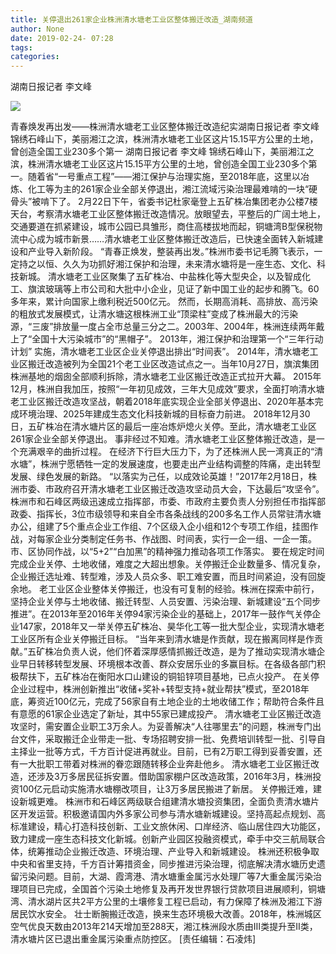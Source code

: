 ```yaml
---
title: 关停退出261家企业株洲清水塘老工业区整体搬迁改造_湖南频道
author: None
date: 2019-02-24- 07:28
tags: 
categories: 
---
```

湖南日报记者 李文峰
<!-- more -->
                
<img align="center" border="0" src="http://p2.ifengimg.com/a/2016/0810/204c433878d5cf9size1_w16_h16.png" />
                
            
青春焕发再出发——株洲清水塘老工业区整体搬迁改造纪实湖南日报记者 李文峰锦绣石峰山下，美丽湘江之滨，株洲清水塘老工业区这片15.15平方公里的土地，曾创造全国工业230多个第一
湖南日报记者 李文峰
锦绣石峰山下，美丽湘江之滨，株洲清水塘老工业区这片15.15平方公里的土地，曾创造全国工业230多个第一。随着省“一号重点工程”——湘江保护与治理实施，至2018年底，这里以冶炼、化工等为主的261家企业全部关停退出，湘江流域污染治理最难啃的一块“硬骨头”被啃下了。
2月22日下午，省委书记杜家毫登上五矿株冶集团老办公楼7楼天台，考察清水塘老工业区整体搬迁改造情况。放眼望去，平整后的广阔土地上，交通要道在抓紧建设，城市公园已具雏形，商住高楼拔地而起，铜塘湾B型保税物流中心成为城市新景……清水塘老工业区整体搬迁改造后，已快速全面转入新城建设和产业导入新阶段。
“青春正焕发，整装再出发。”株洲市委书记毛腾飞表示，一定持之以恒、久久为功抓好湘江保护和治理，未来清水塘将是一座生态、文化、科技新城。
清水塘老工业区聚集了五矿株冶、中盐株化等大型央企，以及智成化工、旗滨玻璃等上市公司和大批中小企业，见证了新中国工业的起步和腾飞。60多年来，累计向国家上缴利税近500亿元。
然而，长期高消耗、高排放、高污染的粗放式发展模式，让清水塘这根株洲工业“顶梁柱”变成了株洲最大的污染源，“三废”排放量一度占全市总量三分之二。2003年、2004年，株洲连续两年戴上了“全国十大污染城市”的“黑帽子”。
2013年，湘江保护和治理第一个“三年行动计划” 实施，清水塘老工业区企业关停退出排出“时间表”。
2014年，清水塘老工业区搬迁改造被列为全国21个老工业区改造试点之一。当年10月27日，旗滨集团株洲基地的烟囱全部顺利拆除，清水塘老工业区搬迁改造正式拉开大幕。
2015年12月，株洲自我加压，按照“一年初见成效，三年大见成效”要求，全面打响清水塘老工业区搬迁改造攻坚战，朝着2018年底实现企业全部关停退出、2020年基本完成环境治理、2025年建成生态文化科技新城的目标奋力前进。
2018年12月30日，五矿株冶在清水塘片区的最后一座冶炼炉熄火关停。至此，清水塘老工业区261家企业全部关停退出。
事非经过不知难。清水塘老工业区整体搬迁改造，是一个充满艰辛的曲折过程。
在经济下行巨大压力下，为了还株洲人民一湾真正的“清水塘”，株洲宁愿牺牲一定的发展速度，也要走出产业结构调整的阵痛，走出转型发展、绿色发展的新路。
“以落实为己任，以成效论英雄！”2017年2月18日，株洲市委、市政府召开清水塘老工业区搬迁改造攻坚动员大会，下达最后“攻坚令”。株洲市和石峰区两级迅速成立指挥部，市委、市政府主要负责人分别担任市指挥部政委、指挥长，3位市级领导和来自全市各条战线的200多名工作人员常驻清水塘办公，组建了5个重点企业工作组、7个区级入企小组和12个专项工作组，挂图作战，对每家企业分类制定任务书、作战图、时间表，实行一企一组、一企一策。市、区协同作战，以“5+2”“白加黑”的精神强力推动各项工作落实。
要在规定时间完成企业关停、土地收储，难度之大超出想象。关停搬迁企业数量多、情况复杂，企业搬迁选址难、转型难，涉及人员众多、职工难安置，而且时间紧迫，没有回旋余地。
老工业区企业整体关停搬迁，也没有可复制的经验。株洲在探索中前行，坚持企业关停与土地收储、搬迁转型、人员安置、污染治理、新城建设“五个同步推进”。在2013年至2016年关停94家污染企业的基础上，2017年一鼓作气关停企业147家，2018年又一举关停五矿株冶、昊华化工等一批大型企业，实现清水塘老工业区所有企业关停搬迁目标。
“当年来到清水塘是作贡献，现在搬离同样是作贡献。”五矿株冶负责人说，他们怀着深厚感情抓搬迁改造，是为了推动实现清水塘企业早日转移转型发展、环境根本改善、群众安居乐业的多赢目标。在各级各部门积极帮扶下，五矿株冶在衡阳水口山建设的铜铅锌项目基地，已点火投产。
在关停企业过程中，株洲创新推出“收储+奖补+转型支持+就业帮扶”模式，至2018年底，筹资近100亿元，完成了56家自有土地企业的土地收储工作；帮助符合条件且有意愿的61家企业选定了新址，其中55家已建成投产。
清水塘老工业区搬迁改造攻坚时，需安置企业职工3万余人。为妥善解决“人往哪里去”的问题，株洲专门出台文件，采取搬迁企业带走一批、专场招聘安排一批、免费培训转型一批、引导自主择业一批等方式，千方百计促进再就业。目前，已有2万职工得到妥善安置，还有一大批职工带着对株洲的眷恋跟随转移企业奔赴他乡。
清水塘老工业区搬迁改造，还涉及3万多居民征拆安置。借助国家棚户区改造政策，2016年3月，株洲投资100亿元启动实施清水塘棚改项目，让3万多居民搬进了新居。
关停搬迁难，建设新城更难。
株洲市和石峰区两级联合组建清水塘投资集团，全面负责清水塘片区开发运营。积极邀请国内外多家公司参与清水塘新城建设。坚持高起点规划、高标准建设，精心打造科技创新、工业文旅休闲、口岸经济、临山居住四大功能区，致力建成一座生态科技文化新城。创新产业园区投融资模式，牵手中交三航局联合体，统筹推动企业搬迁改造、环境治理、产业导入和新城建设。
株洲还积极争取中央和省里支持，千方百计筹措资金，同步推进污染治理，彻底解决清水塘历史遗留污染问题。目前，大湖、霞湾港、清水塘重金属污水处理厂等7大重金属污染治理项目已完成，全国首个污染土地修复及再开发世界银行贷款项目进展顺利，铜塘湾、清水湖片区共2平方公里的土壤修复工程已启动，有力保障了株洲及湘江下游居民饮水安全。
壮士断腕搬迁改造，换来生态环境极大改善。2018年，株洲城区空气优良天数由2013年214天增加至288天，湘江株洲段水质由Ⅲ类提升至Ⅱ类，清水塘片区已退出重金属污染重点防控区。
[责任编辑：石凌炜]
            
